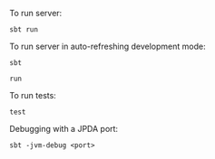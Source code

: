 
To run server:

`sbt run`

To run server in auto-refreshing development mode:

`sbt`

`run`

To run tests:

`test`

Debugging with a JPDA port:

`sbt -jvm-debug <port>`